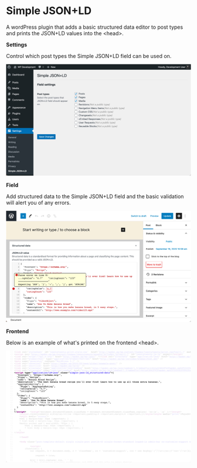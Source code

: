 # Simple JSON+LD
A wordPress plugin that adds a basic structured data editor to post types and prints the JSON+LD values into the &lt;head&gt;.

**Settings**

Control which post types the Simple JSON+LD field can be used on.

![Settings page](screenshots/01-settings-example.jpg)

**Field**

Add structured data to the Simple JSON+LD field and the basic validation will alert you of any errors.

![Field example](screenshots/02-field-example.jpg)

**Frontend**

Below is an example of what's printed on the frontend &lt;head&gt;.

![Frontend example](screenshots/03-frontend-example.jpg)
